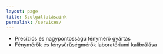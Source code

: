 ```yaml
---
layout: page
title: Szolgáltatásaink
permalink: /services/
---
```


- Precíziós és nagypontosságú fénymérő gyártás
- Fénymérők és fénysűrűségmérők laboratóriumi kalibrálása
